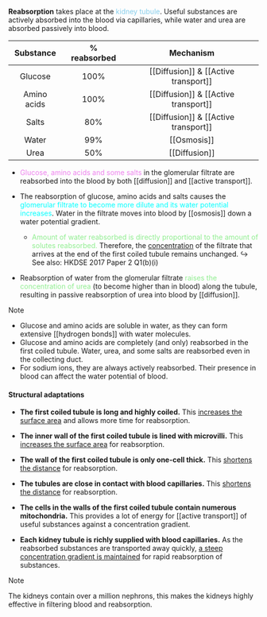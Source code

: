**Reabsorption** takes place at the <span style="color: skyblue">kidney tubule</span>. Useful substances are actively absorbed into the blood via capillaries, while water and urea are absorbed passively into blood.

| Substance | % reabsorbed | Mechanism |
| :--: | :--: | :--: |
| Glucose | 100% | [[Diffusion]] & [[Active transport]] |
| Amino acids | 100% | [[Diffusion]] & [[Active transport]] |
| Salts | 80% | [[Diffusion]] & [[Active transport]] |
| Water | 99% | [[Osmosis]] |
| Urea | 50% | [[Diffusion]] |

- <span style="color: violet">Glucose, amino acids and some salts</span> in the glomerular filtrate are reabsorbed into the blood by both [[diffusion]] and [[active transport]].

- The reabsorption of glucose, amino acids and salts causes the <span style="color: aqua">glomerular filtrate to become more dilute and its water potential increases</span>. Water in the filtrate moves into blood by [[osmosis]] down a water potential gradient.
	- <span style="color: lightgreen">Amount of water reabsorbed is directly proportional to the amount of solutes reabsorbed.</span> Therefore, the <u>concentration</u> of the filtrate that arrives at the end of the first coiled tubule remains unchanged.
	  ↪️ See also: HKDSE 2017 Paper 2 Q1(b)(i)

- Reabsorption of water from the glomerular filtrate <span style="color: lightgreen">raises the concentration of urea</span> (to become higher than in blood) along the tubule, resulting in passive reabsorption of urea into blood by [[diffusion]].

> [!note]
> - Glucose and amino acids are soluble in water, as they can form extensive [[hydrogen bonds]] with water molecules.
> - Glucose and amino acids are completely (and only) reabsorbed in the first coiled tubule. Water, urea, and some salts are reabsorbed even in the collecting duct.
> - For sodium ions, they are always actively reabsorbed. Their presence in blood can affect the water potential of blood.

#### Structural adaptations
- **The first coiled tubule is long and highly coiled.**
  This <u>increases the surface area</u> and allows more time for reabsorption.

- **The inner wall of the first coiled tubule is lined with microvilli.**
  This <u>increases the surface area</u> for reabsorption.

- **The wall of the first coiled tubule is only one-cell thick.**
  This <u>shortens the distance</u> for reabsorption.

- **The tubules are close in contact with blood capillaries.**
  This <u>shortens the distance</u> for reabsorption.

- **The cells in the walls of the first coiled tubule contain numerous mitochondria.**
  This provides a lot of energy for [[active transport]] of useful substances against a concentration gradient.

- **Each kidney tubule is richly supplied with blood capillaries.**
  As the reabsorbed substances are transported away quickly, <u>a steep concentration gradient is maintained</u> for rapid reabsorption of substances.

> [!note]
> The kidneys contain over a million nephrons, this makes the kidneys highly effective in filtering blood and reabsorption.
